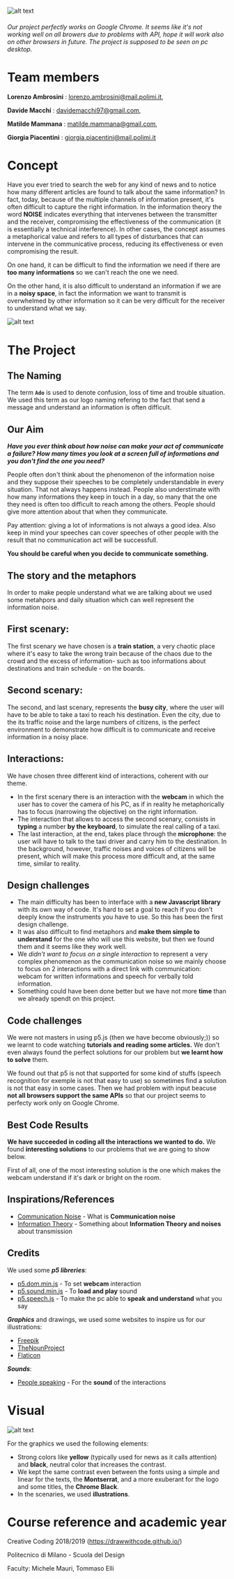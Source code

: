 ![alt text](https://github.com/drawwithcode/2018-group-work-group-08/blob/master/imgr/logo.PNG)
###### Our project perfectly works on Google Chrome. It seems like it's not working well on all browers due to problems with API, hope it will work also on other browsers in future. The project is supposed to be seen on pc desktop.

# Team members
**Lorenzo Ambrosini** : lorenzo.ambrosini@mail.polimi.it, 

**Davide Macchi** : davidemacchi97@gmail.com, 

**Matilde Mammana** : matilde.mammana@gmail.com, 

**Giorgia Piacentini** : giorgia.piacentini@mail.polimi.it


# Concept
Have you ever tried to search the web for any kind of news and to notice how many different articles are found to talk about the same information?
In fact, today, because of the multiple channels of information present, it's often difficult to capture the right information. 
In the information theory the word **NOISE** indicates everything that intervenes between the transmitter and the receiver, compromising the effectiveness of the communication (it is essentially a technical interference).
In other cases, the concept assumes a metaphorical value and refers to all types of disturbances that can intervene in the communicative process, reducing its effectiveness or even compromising the result.

On one hand, it can be difficult to find the information we need if there are **too many informations** so we can't reach the one we need. 

On the other hand, it is also difficult to understand an information if we are in a **noisy space**, in fact the information we want to transmit is overwhelmed by other information so it can be very difficult for the receiver to understand what we say.


![alt text](https://github.com/drawwithcode/2018-group-work-group-08/blob/master/imgr/schema.jpg)

# The Project

## The Naming

The term **`Ado`** is used to denote confusion, loss of time and trouble situation. We used this term as our logo naming refering to the fact that send a message and understand an information is often difficult.

## Our Aim
***Have you ever think about how noise can make your act of communicate a failure? How many times you look at a screen full of informations and you don't find the one you need?***

People often don't think about the phenomenon of the information noise and they suppose their speeches to be completely understandable in every situation. That not always happens instead. People also understimate with how many informations they keep in touch in a day, so many that the one they need is often too difficult to reach among the others. 
People should give more attention about that when they communicate. 

Pay attention: giving a lot of informations is not always a good idea. Also keep in mind your speeches can cover speeches of other people with the result that no communication act will be successfull. 

**You should be careful when you decide to communicate something.**

## The story and the metaphors
In order to make people understand what we are talking about we used some metahpors and daily situation which can well represent the information noise.

## First scenary:
The first scenary we have chosen is a **train station**, a very chaotic place where it's easy to take the wrong train because of the chaos due to the crowd and the excess of information- such as too informations about destinations and train schedule - on the boards.

## Second scenary:
The second, and last scenary, represents the **busy city**, where the user will have to be able to take a taxi to reach his destination. Even the city, due to the its traffic noise and the large numbers of citizens, is the perfect environment to demonstrate how difficult is to communicate and receive information in a noisy place.

## Interactions:
We have chosen three different kind of interactions, coherent with our theme.

- In the first scenary there is an interaction with the **webcam** in which the user has to cover the camera of his PC, as if in reality he metaphorically has to focus (narrowing the objective) on the right information.
- The interaction that allows to access the second scenary, consists in **typing** a number **by the keyboard**, to simulate the real calling of a taxi.
- The last interaction, at the end, takes place through the **microphone**: the user will have to talk to the taxi driver and carry him to the destination. In the background, however, traffic noises and voices of citizens will be present, which will make this process more difficult and, at the same time, similar to reality.

## Design challenges
- The main difficulty has been to interface with a **new Javascript library** with its own way of code. It's hard to set a goal to reach if you don't deeply know the instruments you have to use. So this has been the first design challenge.
- It was also difficult to find metaphors and **make them simple to understand** for the one who will use this website, but then we found them and it seems like they work well.
- We *didn't want to focus on a single interaction* to represent a very complex phenomenon as the communication noise so we mainly choose to focus on 2 interactions with a direct link with communication: webcam for written informations and speech for verbally told information.
- Something could have been done better but we have not more **time** than we already spendt on this project.


## Code challenges
We were not masters in using p5.js (then we have become obviously;)) so we learnt to code watching **tutorials and reading some articles.** We don't even always found the perfect solutions for our problem but **we learnt how to solve** them. 

We found out that p5 is not that supported for some kind of stuffs (speech recognition for exemple is not that easy to use) so sometimes find a solution is not that easy in some cases. Then we had problem with input beacuse **not all browsers support the same APIs** so that our project seems to perfecty work only on Google Chrome.


## Best Code Results
**We have succeeded in coding all the interactions we wanted to do.**
We found **interesting solutions** to our problems that we are going to show below.

First of all, one of the most interesting solution is the one which makes the webcam understand if it's dark or bright on the room.


## Inspirations/References

* [Communication Noise](https://en.wikipedia.org/wiki/Communication_noise) - What is **Communication noise**
* [Information Theory](https://en.wikipedia.org/wiki/Information_theory) - Something about **Information Theory and noises** about transmission


## Credits

We used some ***p5 libreries***:
* [p5.dom.min.js](https://p5js.org/reference/#/libraries/p5.dom) - To set **webcam** interaction
* [p5.sound.min.js](https://p5js.org/reference/#/libraries/p5.sound) - To **load and play** sound
* [p5.speech.js](http://ability.nyu.edu/p5.js-speech/) - To make the pc able to **speak and understand** what you say





***Graphics*** and drawings, we used some websites to inspire us for our illustrations:
* [Freepik](https://www.freepik.com/) 
* [TheNounProject](https://thenounproject.com/it/) 
* [Flaticon](https://www.flaticon.com/) 




***Sounds***: 
* [People speaking](http://www.pacdv.com/sounds/people_sounds.html) - For the **sound** of the interactions





# Visual

![alt text](https://github.com/drawwithcode/2018-group-work-group-08/blob/master/imgr/moodboard.jpg)

For the graphics we used the following elements:

- Strong colors like **yellow** (typically used for news as it calls attention) and **black**, neutral color that increases the contrast.
- We kept the same contrast even between the fonts using a simple and linear for the texts, the **Montserrat**, and a more exuberant for the logo and some titles, the **Chrome Black**.
- In the scenaries, we used **illustrations**.


# Course reference and academic year
Creative Coding 2018/2019 (https://drawwithcode.github.io/)

Politecnico di Milano - Scuola del Design

Faculty: Michele Mauri, Tommaso Elli


